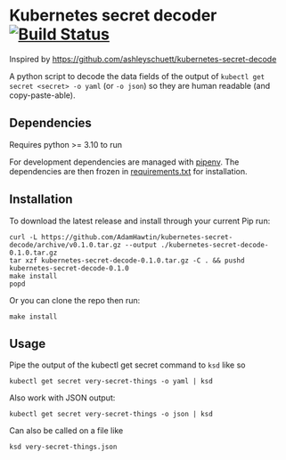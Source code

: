 # Kubernetes secret decoder [![Build Status](https://travis-ci.org/AdamHawtin/kubernetes-secret-decode.svg?branch=master)](https://travis-ci.org/AdamHawtin/kubernetes-secret-decode)
Inspired by https://github.com/ashleyschuett/kubernetes-secret-decode

A python script to decode the data fields of the output of `kubectl get secret <secret> -o yaml` (or `-o json`) so they are human readable (and copy-paste-able).

## Dependencies
Requires python >= 3.10 to run 

For development dependencies are managed with [pipenv](https://github.com/pypa/pipenv). The dependencies are then frozen in [requirements.txt](requirements.txt) for installation.

## Installation
To download the latest release and install through your current Pip run:
```shell script
curl -L https://github.com/AdamHawtin/kubernetes-secret-decode/archive/v0.1.0.tar.gz --output ./kubernetes-secret-decode-0.1.0.tar.gz
tar xzf kubernetes-secret-decode-0.1.0.tar.gz -C . && pushd kubernetes-secret-decode-0.1.0
make install
popd
```

Or you can clone the repo then run:
```shell script
make install
```

## Usage
Pipe the output of the kubectl get secret command to `ksd` like so
```shell script
kubectl get secret very-secret-things -o yaml | ksd
```

Also work with JSON output:
```shell script
kubectl get secret very-secret-things -o json | ksd
```

Can also be called on a file like 
```shell script
ksd very-secret-things.json
```
